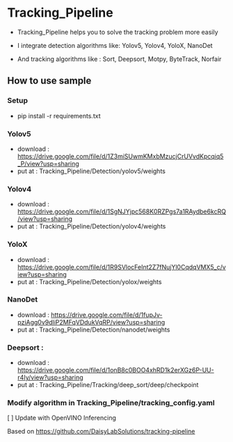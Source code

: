 # Tracking_Pipeline

- Tracking_Pipeline helps you to solve the tracking problem more easily

- I integrate detection algorithms like: Yolov5, Yolov4, YoloX, NanoDet

- And tracking algorithms like : Sort, Deepsort, Motpy, ByteTrack, Norfair



## **How to use sample** 

### Setup
  - pip install -r requirements.txt

### Yolov5

  - download : https://drive.google.com/file/d/1Z3miSUwmKMxbMzucjCrUVvdKpcqiq5_P/view?usp=sharing
  - put at : Tracking_Pipeline/Detection/yolov5/weights

### Yolov4

  - download : https://drive.google.com/file/d/1SgNJYjpc568K0RZPgs7a1RAydbe6kcRQ/view?usp=sharing
  - put at : Tracking_Pipeline/Detection/yolov4/weights

### YoloX 

  - download : https://drive.google.com/file/d/1R9SVlocFeInt2Z7fNujYl0CqdqVMX5_c/view?usp=sharing
  - put at : Tracking_Pipeline/Detection/yolox/weights

### NanoDet

  - download : https://drive.google.com/file/d/1fupJv-pziAgg0v9dliP2MFqVDdukVqRP/view?usp=sharing
  - put at : Tracking_Pipeline/Detection/nanodet/weights

### Deepsort :

  - download : https://drive.google.com/file/d/1onB8c0BOO4xhRD1k2erXGz6P-UU-r4Iy/view?usp=sharing
  - put at : Tracking_Pipeline/Tracking/deep_sort/deep/checkpoint

### Modify algorithm in Tracking_Pipeline/tracking_config.yaml
[ ] Update with OpenVINO Inferencing

Based on https://github.com/DaisyLabSolutions/tracking-pipeline
